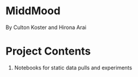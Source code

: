 # MiddMood
By Culton Koster and Hirona Arai


# Project Contents
1. Notebooks for static data pulls and experiments
